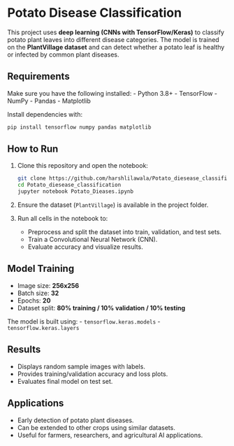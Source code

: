 # Potato Disease Classification 
This project uses **deep learning (CNNs with TensorFlow/Keras)** to
classify potato plant leaves into different disease categories. The
model is trained on the **PlantVillage dataset** and can detect whether
a potato leaf is healthy or infected by common plant diseases.



##  Requirements

Make sure you have the following installed: - Python 3.8+ - TensorFlow -
NumPy - Pandas - Matplotlib

Install dependencies with:

``` bash
pip install tensorflow numpy pandas matplotlib
```

## How to Run

1.  Clone this repository and open the notebook:

    ``` bash
    git clone https://github.com/harshlilawala/Potato_diesease_classification.git
    cd Potato_diesease_classification
    jupyter notebook Potato_Dieases.ipynb
    ```

2.  Ensure the dataset (`PlantVillage`) is available in the project
    folder.

3.  Run all cells in the notebook to:

    -   Preprocess and split the dataset into train, validation, and
        test sets.
    -   Train a Convolutional Neural Network (CNN).
    -   Evaluate accuracy and visualize results.

##  Model Training

-   Image size: **256x256**
-   Batch size: **32**
-   Epochs: **20**
-   Dataset split: **80% training / 10% validation / 10% testing**

The model is built using: - `tensorflow.keras.models` -
`tensorflow.keras.layers`

##  Results

-   Displays random sample images with labels.
-   Provides training/validation accuracy and loss plots.
-   Evaluates final model on test set.

##  Applications

-   Early detection of potato plant diseases.
-   Can be extended to other crops using similar datasets.
-   Useful for farmers, researchers, and agricultural AI applications.



